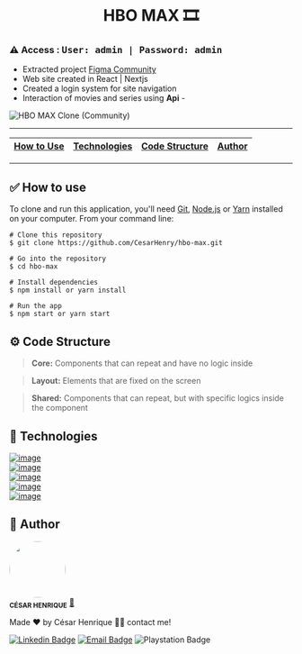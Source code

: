 <h1 align="center">HBO MAX 🎞</h1> 

<h3>⚠️ Access : <kbd>User: <kbd>admin</kbd> | Password: <kbd>admin</kbd></kbd></h3>

* Extracted project <a href="https://www.figma.com/community/file/994715668716699770">Figma Community</a>
* Web site created in React | Nextjs
* Created a login system for site navigation
* Interaction of movies and series using **Api** - <a href="https://developers.themoviedb.org/3/getting-started/introduction"><img src="https://www.themoviedb.org/assets/2/v4/logos/v2/blue_long_1-8ba2ac31f354005783fab473602c34c3f4fd207150182061e425d366e4f34596.svg" width="120" height="10"></a>


![HBO MAX Clone (Community)](https://user-images.githubusercontent.com/86115647/187293584-1effebc6-b703-44f0-86e5-3c68896f39e7.png)

---

|[How to Use](#how-to-use)| [Technologies](#technologies)         |[Code Structure](#code-structure)  | [Author](#author)                     |                   
|---:                     | :-------                              |:--                                | :-------                              |


---

<a id="how-to-use"></a><h2>✅ How to use</h2>
<p>To clone and run this application, you'll need <a href="https://git-scm.com/" target="_blank">Git</a>, <a href="https://nodejs.org/en/" target="_blank">Node.js</a> or <a href="https://yarnpkg.com/getting-started" target="_blank">Yarn</a> installed on your computer. From your command line:</p>

```
# Clone this repository
$ git clone https://github.com/CesarHenry/hbo-max.git

# Go into the repository
$ cd hbo-max

# Install dependencies
$ npm install or yarn install

# Run the app
$ npm start or yarn start
```


<a id="code-structure"></a><h2>⚙️ Code Structure</h2>
> **Core:** Components that can repeat and have no logic inside

> **Layout:** Elements that are fixed on the screen

> **Shared:** Components that can repeat, but with specific logics inside the component


<a id="technologies"></a><h2>🚀 Technologies</h2>
<a href="https://pt-br.reactjs.org/" target="_blank">
![image](https://img.shields.io/badge/React-20232A?style=for-the-badge&logo=react&logoColor=61DAFB)
</a></br>
<a href="https://www.typescriptlang.org/docs/" target="_blank">
![image](https://img.shields.io/badge/TypeScript-007ACC?style=for-the-badge&logo=typescript&logoColor=white)
</a></br>
<a href="https://styled-components.com/" target="_blank">
![image](https://img.shields.io/badge/styled--components-DB7093?style=for-the-badge&logo=styled-components&logoColor=white)
</a></br>
<a href="https://www.javascript.com/" target="_blank">
![image](https://img.shields.io/badge/JavaScript-F7DF1E?style=for-the-badge&logo=javascript&logoColor=black)
</a></br>
<a href="https://reactrouter.com/en/main" target="_blank">
![image](https://img.shields.io/badge/React_Router-CA4245?style=for-the-badge&logo=react-router&logoColor=white)
</a>

<a id="author"><h2>📝 Author</h2>
 <img style="border-radius: 50%;" src="https://avatars.githubusercontent.com/u/86115647?s=96&v=4" width="100px;" alt=""/>
 <br />
 <sub><b>CÉSAR HENRIQUE</b></sub></a> <a href="https://github.com/CesarHenry" title="github">🚀</a>


Made ❤️ by César Henrique 👋🏽 contact me!

[![Linkedin Badge](https://img.shields.io/badge/-César-blue?style=flat-square&logo=Linkedin&logoColor=white&link=https://www.linkedin.com/in/cesar-henry/)](https://www.linkedin.com/in/cesar-henry/) 
[![Email Badge](https://img.shields.io/badge/-cesar_rasec89@hotmail.com-c14438?style=flat-square&logo=Gmail&logoColor=white&link=mailto:cesar_rasec89@hotmail.com)](mailto:cesar_rasec89@hotmail.com)
![Playstation Badge](https://img.shields.io/badge/XMagnos-003791?style=flat-square&logo=playstation&logoColor=white&link=https://www.playstation.com/pt-br/playstation-network/)
